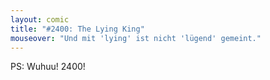 ```yaml
---
layout: comic
title: "#2400: The Lying King"
mouseover: "Und mit 'lying' ist nicht 'lügend' gemeint."
---
```


PS: Wuhuu! 2400!
